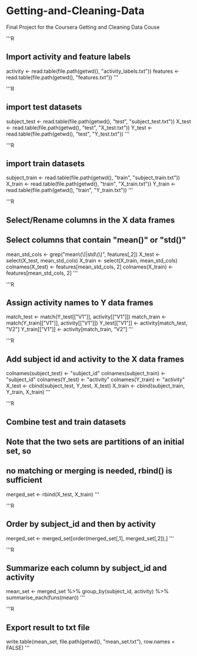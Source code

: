 # Getting-and-Cleaning-Data
Final Project for the Coursera Getting and Cleaning Data Couse

'''R
## Import activity and feature labels
activity <- read.table(file.path(getwd(), "activity_labels.txt"))
features <- read.table(file.path(getwd(), "features.txt"))
'''

'''R
## import test datasets
subject_test <- read.table(file.path(getwd(), "test", "subject_test.txt"))
X_test <- read.table(file.path(getwd(), "test", "X_test.txt"))
Y_test <- read.table(file.path(getwd(), "test", "Y_test.txt"))
'''

'''R
## import train datasets
subject_train <- read.table(file.path(getwd(), "train", "subject_train.txt"))
X_train <- read.table(file.path(getwd(), "train", "X_train.txt"))
Y_train <- read.table(file.path(getwd(), "train", "Y_train.txt"))
'''

'''R
## Select/Rename columns in the X data frames
## Select columns that contain "mean()" or "std()"
mean_std_cols <- grep("mean\\(\\)|std\\(\\)", features[,2])
X_test <- select(X_test, mean_std_cols)
X_train <- select(X_train, mean_std_cols)
colnames(X_test) <- features[mean_std_cols, 2]
colnames(X_train) <- features[mean_std_cols, 2]
'''

'''R
## Assign activity names to Y data frames
match_test <- match(Y_test[["V1"]], activity[["V1"]])
match_train <- match(Y_train[["V1"]], activity[["V1"]])
Y_test[["V1"]] <- activity[match_test, "V2"]
Y_train[["V1"]] <- activity[match_train, "V2"]
'''

'''R
## Add subject id and activity to the X data frames
colnames(subject_test) <- "subject_id"
colnames(subject_train) <- "subject_id"
colnames(Y_test) <- "activity"
colnames(Y_train) <- "activity"
X_test <- cbind(subject_test, Y_test, X_test)
X_train <- cbind(subject_train, Y_train, X_train)
'''

'''R
## Combine test and train datasets
## Note that the two sets are partitions of an initial set, so
## no matching or merging is needed, rbind() is sufficient
merged_set <- rbind(X_test, X_train)
'''

'''R
## Order by subject_id and then by activity
merged_set <- merged_set[order(merged_set[,1], merged_set[,2]),]
'''

'''R
## Summarize each column by subject_id and activity
mean_set <- merged_set %>% group_by(subject_id, activity) %>% summarise_each(funs(mean))
'''

'''R
## Export result to txt file
write.table(mean_set, file.path(getwd(), "mean_set.txt"), row.names = FALSE)
'''
